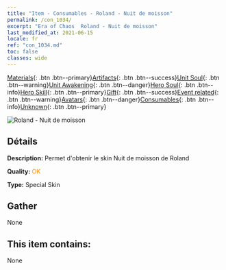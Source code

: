 ```yaml
---
title: "Item - Consumables - Roland - Nuit de moisson"
permalink: /con_1034/
excerpt: "Era of Chaos  Roland - Nuit de moisson"
last_modified_at: 2021-06-15
locale: fr
ref: "con_1034.md"
toc: false
classes: wide
---
```

 [Materials](/ItemsFR/){: .btn .btn--primary}[Artifacts](/ItemsFR/Artifacts/){: .btn .btn--success}[Unit Soul](/ItemsFR/UnitSoul/){: .btn .btn--warning}[Unit Awakening](/ItemsFR/UnitAwakening/){: .btn .btn--danger}[Hero Soul](/ItemsFR/HeroSoul/){: .btn .btn--info}[Hero Skill](/ItemsFR/HeroSkill/){: .btn .btn--primary}[Gift](/ItemsFR/Gift/){: .btn .btn--success}[Event related](/ItemsFR/Events/){: .btn .btn--warning}[Avatars](/ItemsFR/Avatars/){: .btn .btn--danger}[Consumables](/ItemsFR/Consumables/){: .btn .btn--info}[Unknown](/ItemsFR/Unknown/){: .btn .btn--primary}

 ![Roland - Nuit de moisson](/images/h/h_Roland5.jpg)

## Détails
 **Description:** Permet d'obtenir le skin Nuit de moisson de Roland

 **Quality:** <span style="color: #FF8C00">OK</span>

 **Type:** Special Skin

## Gather

  None

## This item contains:

  None

